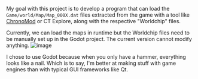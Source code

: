 My goal with this project is to develop a program that can load the `Game/world/Map/Map_000X.dat` files extracted from the game with a tool like [ChronoMod](https://github.com/jimzrt/ChronoMod) or CT Explore, along with the respective "Worldchip" files.

Currently, we can load the maps in runtime but the Worldchip files need to be manually set up in the Godot project. The current version cannot modify anything. 
![image](https://github.com/user-attachments/assets/5b0ebc13-9426-4eb2-bdf0-88f6615479c5)

I chose to use Godot because when you only have a hammer, everything looks like a nail. Which is to say, I'm better at making stuff with game engines than with typical GUI frameworks like Qt. 
